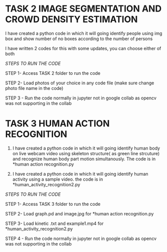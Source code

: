 
# TASK 2 IMAGE SEGMENTATION AND CROWD DENSITY ESTIMATION

I have created a python code in which it will going identify people using img box and show number of no boxes according to the number of persons

I have written 2 codes for this with some updates, you can choose either of both

*STEPS TO RUN THE CODE*

STEP 1- Access TASK 2 folder to run the code 

STEP 2- Load photos of your choice in any code file (make sure change photo file name in the code) 

STEP 3 - Run the code normally in jupyter not in google collab as opencv was not supporting in the collab 


# TASK 3 HUMAN ACTION RECOGNITION

1. I have created a python code in which it will going identify human body on live webcam video using skeleton structure( as green line strcuture) and recognize human body part motion simultanously. The code is in *human action recognition.py

2. I have created a python code in which it will going identify human activity using a sample video. the code is in *human_activity_recognition2.py

*STEPS TO RUN THE CODE*

STEP 1- Access TASK 3 folder to run the code 

STEP 2- Load graph.pd and image.jpg for *human action recognition.py 

STEP 3- Load kinetic .txt and example1.mp4 for *human_activity_recognition2.py

STEP 4 - Run the code normally in jupyter not in google collab as opencv was not supporting in the collab 
